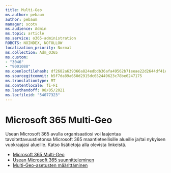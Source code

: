 ```yaml
---
title: Multi-Geo
ms.author: pebaum
author: pebaum
manager: scotv
ms.audience: Admin
ms.topic: article
ms.service: o365-administration
ROBOTS: NOINDEX, NOFOLLOW
localization_priority: Normal
ms.collection: Adm_O365
ms.custom:
- "3046"
- "9001088"
ms.openlocfilehash: df2682a639366a824edbdb36afa49562b71eeae22d2644df41e7bc68490a4f75
ms.sourcegitcommit: b5f7da89a650d2915dc652449623c78be6247175
ms.translationtype: MT
ms.contentlocale: fi-FI
ms.lasthandoff: 08/05/2021
ms.locfileid: "54077323"
---
```

# <a name="microsoft-365-multi-geo"></a>Microsoft 365 Multi-Geo

Usean Microsoft 365 avulla organisaatiosi voi laajentaa tavoitettavuustietonsa Microsoft 365 maantieteellisille alueille ja/tai nykyisen vuokraajasi alueille. Katso lisätietoja alla olevista linkeistä.

- [Microsoft 365 Multi-Geo](https://docs.microsoft.com/office365/enterprise/office-365-multi-geo)
- [Usean Microsoft 365 suunnitteleminen](https://docs.microsoft.com/office365/enterprise/plan-for-multi-geo)
- [Multi-Geo-asetusten määrittäminen](https://docs.microsoft.com/office365/enterprise/multi-geo-tenant-configuration)
